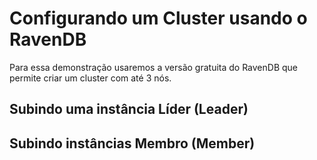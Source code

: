 # Configurando um Cluster usando o RavenDB
Para essa demonstração usaremos a versão gratuita do RavenDB que permite criar um cluster com até 3 nós.

## Subindo uma instância Líder (Leader)

## Subindo instâncias Membro (Member)

## 
<!--stackedit_data:
eyJoaXN0b3J5IjpbLTE0MjQ0MjA5NDAsLTI0ODg3ODQ3NSwzND
YxMTU4MTldfQ==
-->